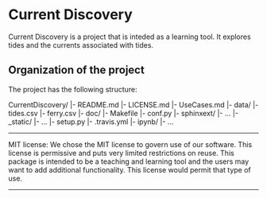 # Current Discovery

Current Discovery is a project that is inteded as a learning tool.  It
explores tides and the currents associated with tides.

## Organization of the project
The project has the following structure:

CurrentDiscovery/
	|- README.md
	|- LICENSE.md
	|- UseCases.md
	|- data/
		|- tides.csv
		|- ferry.csv
	|- doc/
		|- Makefile
		|- conf.py
		|- sphinxext/
			|- ...
		|- _static/
			|- ...
	|- setup.py
	|- .travis.yml
	|- ipynb/
		|- ...




******************************************************************************
MIT license:
We chose the MIT license to govern use of our software.  This license is
permissive and puts very limited restrictions on reuse.  This package is
intended to be a teaching and learning tool and the users may want to add
additional functionality.  This license would permit that type of use.
******************************************************************************